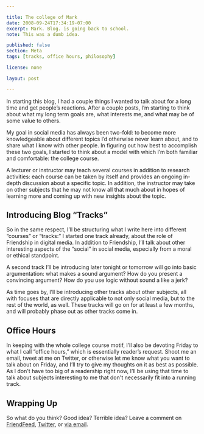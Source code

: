 ```yaml
---

title: The college of Mark
date: 2008-09-24T17:34:19-07:00
excerpt: Mark. Blog. is going back to school.
note: This was a dumb idea.

published: false
section: Meta
tags: [tracks, office hours, philosophy]

license: none

layout: post

---
```


In starting this blog, I had a couple things I wanted to talk about for a long time and get people’s reactions. After a couple posts, I’m starting to think about what my long term goals are, what interests me, and what may be of some value to others.

My goal in social media has always been two-fold: to become more knowledgeable about different topics I’d otherwise never learn about, and to share what I know with other people. In figuring out how best to accomplish these two goals, I started to think about a model with which I’m both familiar and comfortable: the college course.

A lecturer or instructor may teach several courses in addition to research activities: each course can be taken by itself and provides an ongoing in-depth discussion about a specific topic. In addition, the instructor may take on other subjects that he may not know all that much about in hopes of learning more and coming up with new insights about the topic.

## Introducing Blog “Tracks”

So in the same respect, I’ll be structuring what I write here into different “courses” or “tracks:” I started one track already, about the role of Friendship in digital media. In addition to Friendship, I’ll talk about other interesting aspects of the “social” in social media, especially from a moral or ethical standpoint.

A second track I’ll be introducing later tonight or tomorrow will go into basic argumentation: what makes a sound argument? How do you present a convincing argument? How do you use logic without sound a like a jerk?

As time goes by, I’ll be introducing other tracks about other subjects, all with focuses that are directly applicable to not only social media, but to the rest of the world, as well. These tracks will go on for at least a few months, and will probably phase out as other tracks come in.

## Office Hours

In keeping with the whole college course motif, I’ll also be devoting Friday to what I call “office hours,” which is essentially reader’s request. Shoot me an email, tweet at me on Twitter, or otherwise let me know what you want to talk about on Friday, and I’ll try to give my thoughts on it as best as possible. As I don't have too big of a readership right now, I’ll be using that time to talk about subjects interesting to me that don't necessarily fit into a running track.

## Wrapping Up

So what do you think? Good idea? Terrible idea? Leave a comment on [FriendFeed][1], [Twitter][2], or [via email][3].

[1]: http://friendfeed.com/itafroma "My FriendFeed profile"
[2]: https://twitter.comitafroma "My Twitter profile"
[3]: mailto:mark@itafroma.com "My email address"
